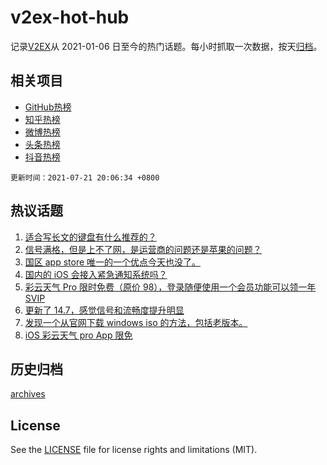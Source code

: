# v2ex-hot-hub

 记录[V2EX](https://www.v2ex.com/)从 2021-01-06 日至今的热门话题。每小时抓取一次数据，按天[归档](archives)。
 
 ## 相关项目

- [GitHub热榜](https://github.com/snaildev/github-hot-hub)
- [知乎热榜](https://github.com/snaildev/zhihu-hot-hub)
- [微博热榜](https://github.com/snaildev/weibo-hot-hub)
- [头条热榜](https://github.com/snaildev/toutiao-hot-hub)
- [抖音热榜](https://github.com/snaildev/douyin-hot-hub)


 `更新时间：2021-07-21 20:06:34 +0800`

## 热议话题

1. [适合写长文的键盘有什么推荐的？](https://www.v2ex.com/t/790741)
1. [信号满格，但是上不了网，是运营商的问题还是苹果的问题？](https://www.v2ex.com/t/790750)
1. [国区 app store 唯一的一个优点今天也没了。](https://www.v2ex.com/t/790738)
1. [国内的 iOS 会接入紧急通知系统吗？](https://www.v2ex.com/t/790747)
1. [彩云天气 Pro 限时免费（原价 98），登录随便使用一个会员功能可以领一年 SVIP](https://www.v2ex.com/t/790877)
1. [更新了 14.7，感觉信号和流畅度提升明显](https://www.v2ex.com/t/790702)
1. [发现一个从官网下载 windows iso 的方法，包括老版本。](https://www.v2ex.com/t/790732)
1. [iOS 彩云天气 pro App 限免](https://www.v2ex.com/t/790868)

## 历史归档

[archives](archives)

## License

See the [LICENSE](LICENSE) file for license rights and limitations (MIT).

